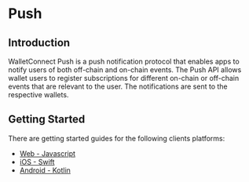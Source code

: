 # Push

## Introduction

WalletConnect Push is a push notification protocol that enables apps to notify users of both off-chain and on-chain events. The Push API allows wallet users to register subscriptions for different on-chain or off-chain events that are relevant to the user. The notifications are sent to the respective wallets.

## Getting Started

There are getting started guides for the following clients platforms:

- [Web - Javascript](../web/push/installation.md)
- [iOS - Swift](../swift/push/wallet-usage/getting-started.md)
- [Android - Kotlin](../android/push/wallet-usage/getting-started.md)
